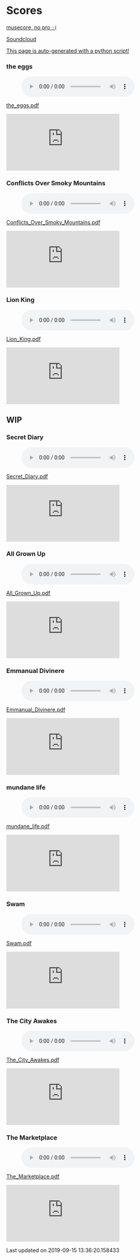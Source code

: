 # Scores

[musecore, no pro `:(`](https://musescore.com/user/28262500)

[Soundcloud](https://soundcloud.com/sherry-wong-59815924)

[This page is auto-generated with a python script!](doc.md)

### the eggs

<figure><audio controls src="https://potatowagon.github.io/scores/done/the_eggs.wav">Your browser does not support the<code>audio</code> element.</audio></figure>

[the_eggs.pdf](https://potatowagon.github.io/scores/done/the_eggs.pdf)

<object data="https://potatowagon.github.io/scores/done/the_eggs.pdf" type="application/pdf" width="1000px" height="500px"><embed src="https://potatowagon.github.io/scores/done/the_eggs.pdf"></embed></object>

### Conflicts Over Smoky Mountains

<figure><audio controls src="https://potatowagon.github.io/scores/done/Conflicts_Over_Smoky_Mountains.wav">Your browser does not support the<code>audio</code> element.</audio></figure>

[Conflicts_Over_Smoky_Mountains.pdf](https://potatowagon.github.io/scores/done/Conflicts_Over_Smoky_Mountains.pdf)

<object data="https://potatowagon.github.io/scores/done/Conflicts_Over_Smoky_Mountains.pdf" type="application/pdf" width="1000px" height="500px"><embed src="https://potatowagon.github.io/scores/done/Conflicts_Over_Smoky_Mountains.pdf"></embed></object>

### Lion King

<figure><audio controls src="https://potatowagon.github.io/scores/done/Lion_King.wav">Your browser does not support the<code>audio</code> element.</audio></figure>

[Lion_King.pdf](https://potatowagon.github.io/scores/done/Lion_King.pdf)

<object data="https://potatowagon.github.io/scores/done/Lion_King.pdf" type="application/pdf" width="1000px" height="500px"><embed src="https://potatowagon.github.io/scores/done/Lion_King.pdf"></embed></object>

## WIP

### Secret Diary

<figure><audio controls src="https://potatowagon.github.io/scores/wip/Secret_Diary.wav">Your browser does not support the<code>audio</code> element.</audio></figure>

[Secret_Diary.pdf](https://potatowagon.github.io/scores/wip/Secret_Diary.pdf)

<object data="https://potatowagon.github.io/scores/wip/Secret_Diary.pdf" type="application/pdf" width="1000px" height="500px"><embed src="https://potatowagon.github.io/scores/wip/Secret_Diary.pdf"></embed></object>

### All Grown Up

<figure><audio controls src="https://potatowagon.github.io/scores/wip/All_Grown_Up.mp3">Your browser does not support the<code>audio</code> element.</audio></figure>

[All_Grown_Up.pdf](https://potatowagon.github.io/scores/wip/All_Grown_Up.pdf)

<object data="https://potatowagon.github.io/scores/wip/All_Grown_Up.pdf" type="application/pdf" width="1000px" height="500px"><embed src="https://potatowagon.github.io/scores/wip/All_Grown_Up.pdf"></embed></object>

### Emmanual Divinere

<figure><audio controls src="https://potatowagon.github.io/scores/wip/Emmanual_Divinere.mp3">Your browser does not support the<code>audio</code> element.</audio></figure>

[Emmanual_Divinere.pdf](https://potatowagon.github.io/scores/wip/Emmanual_Divinere.pdf)

<object data="https://potatowagon.github.io/scores/wip/Emmanual_Divinere.pdf" type="application/pdf" width="1000px" height="500px"><embed src="https://potatowagon.github.io/scores/wip/Emmanual_Divinere.pdf"></embed></object>

### mundane life

<figure><audio controls src="https://potatowagon.github.io/scores/wip/mundane_life.mp3">Your browser does not support the<code>audio</code> element.</audio></figure>

[mundane_life.pdf](https://potatowagon.github.io/scores/wip/mundane_life.pdf)

<object data="https://potatowagon.github.io/scores/wip/mundane_life.pdf" type="application/pdf" width="1000px" height="500px"><embed src="https://potatowagon.github.io/scores/wip/mundane_life.pdf"></embed></object>

### Swam

<figure><audio controls src="https://potatowagon.github.io/scores/wip/Swam.mp3">Your browser does not support the<code>audio</code> element.</audio></figure>

[Swam.pdf](https://potatowagon.github.io/scores/wip/Swam.pdf)

<object data="https://potatowagon.github.io/scores/wip/Swam.pdf" type="application/pdf" width="1000px" height="500px"><embed src="https://potatowagon.github.io/scores/wip/Swam.pdf"></embed></object>

### The City Awakes

<figure><audio controls src="https://potatowagon.github.io/scores/wip/The_City_Awakes.mp3">Your browser does not support the<code>audio</code> element.</audio></figure>

[The_City_Awakes.pdf](https://potatowagon.github.io/scores/wip/The_City_Awakes.pdf)

<object data="https://potatowagon.github.io/scores/wip/The_City_Awakes.pdf" type="application/pdf" width="1000px" height="500px"><embed src="https://potatowagon.github.io/scores/wip/The_City_Awakes.pdf"></embed></object>

### The Marketplace

<figure><audio controls src="https://potatowagon.github.io/scores/wip/The_Marketplace.mp3">Your browser does not support the<code>audio</code> element.</audio></figure>

[The_Marketplace.pdf](https://potatowagon.github.io/scores/wip/The_Marketplace.pdf)

<object data="https://potatowagon.github.io/scores/wip/The_Marketplace.pdf" type="application/pdf" width="1000px" height="500px"><embed src="https://potatowagon.github.io/scores/wip/The_Marketplace.pdf"></embed></object>

Last updated on 2019-09-15 13:36:20.158433